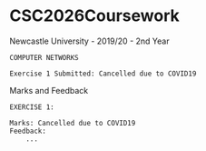 # CSC2026Coursework
Newcastle University - 2019/20 - 2nd Year
	
	COMPUTER NETWORKS
  
  	Exercise 1 Submitted: Cancelled due to COVID19

Marks and Feedback

	EXERCISE 1:

	Marks: Cancelled due to COVID19
	Feedback: 
		...
